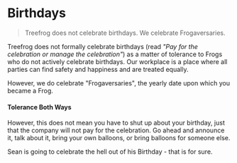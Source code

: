 # Birthdays

> Treefrog does not celebrate birthdays. We celebrate Frogaversaries.

Treefrog does not formally celebrate birthdays (read <i>"Pay for the celebration or manage the celebration"</i>) as a matter of tolerance to Frogs who do not actively celebrate birthdays. Our workplace is a place where all parties can find safety and happiness and are treated equally.

However, we do celebrate "Frogaversaries", the yearly date upon which you became a Frog.

#### Tolerance Both Ways

However, this does not mean you have to shut up about your birthday, just that the company will not pay for the celebration. Go ahead and announce it, talk about it, bring your own balloons, or bring balloons for someone else.

Sean is going to celebrate the hell out of his Birthday - that is for sure.

